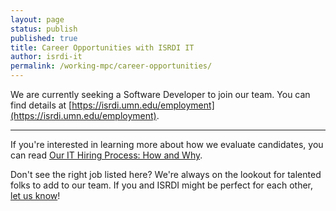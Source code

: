 ```yaml
---
layout: page
status: publish
published: true
title: Career Opportunities with ISRDI IT
author: isrdi-it
permalink: /working-mpc/career-opportunities/
---
```


We are currently seeking a Software Developer to join our team. You can find details at [https://isrdi.umn.edu/employment](https://isrdi.umn.edu/employment). 

---

If you're interested in learning more about how we evaluate candidates, you can read [Our IT Hiring Process: How and Why]({{site.url}}/our-it-hiring-process-how-and-why/).

Don't see the right job listed here?  We're always on the lookout for
talented folks to add to our team. If you and ISRDI might be perfect for each
other, <a href="http://tech.popdata.org/contact/">let us know</a>!
